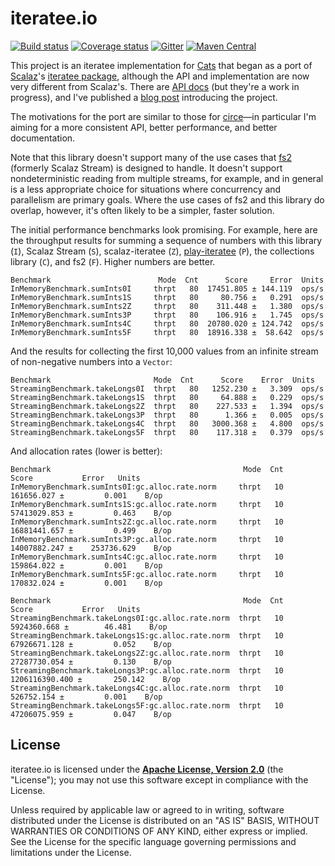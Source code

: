 # iteratee.io

[![Build status](https://img.shields.io/travis/travisbrown/iteratee/master.svg)](https://travis-ci.org/travisbrown/iteratee)
[![Coverage status](https://img.shields.io/codecov/c/github/travisbrown/iteratee/master.svg)](https://codecov.io/github/travisbrown/iteratee)
[![Gitter](https://img.shields.io/badge/gitter-join%20chat-green.svg)](https://gitter.im/travisbrown/iteratee)
[![Maven Central](https://img.shields.io/maven-central/v/io.iteratee/iteratee-core_2.11.svg)](https://maven-badges.herokuapp.com/maven-central/io.iteratee/iteratee-core_2.11)

This project is an iteratee implementation for [Cats][cats] that began as a port of
[Scalaz][scalaz]'s [iteratee package][scalaz-iteratee], although the API and implementation are now
very different from Scalaz's. There are [API docs][api-docs] (but they're a work in progress), and
I've published a [blog post][intro] introducing the project.

The motivations for the port are similar to those for [circe][circe]—in particular I'm aiming for a
more consistent API, better performance, and better documentation.

Note that this library doesn't support many of the use cases that [fs2][fs2] (formerly Scalaz
Stream) is designed to handle. It doesn't support nondeterministic reading from multiple streams,
for example, and in general is a less appropriate choice for situations where concurrency and
parallelism are primary goals. Where the use cases of fs2 and this library do overlap, however, it's
often likely to be a simpler, faster solution.

The initial performance benchmarks look promising. For example, here are the throughput results for
summing a sequence of numbers with this library (`I`), Scalaz Stream (`S`), scalaz-iteratee (`Z`),
[play-iteratee][play-iteratee] (`P`), the collections library (`C`), and fs2 (`F`). Higher numbers
are better.

```
Benchmark                        Mode  Cnt      Score     Error  Units
InMemoryBenchmark.sumInts0I     thrpt   80  17451.805 ± 144.119  ops/s
InMemoryBenchmark.sumInts1S     thrpt   80     80.756 ±   0.291  ops/s
InMemoryBenchmark.sumInts2Z     thrpt   80    311.448 ±   1.380  ops/s
InMemoryBenchmark.sumInts3P     thrpt   80    106.916 ±   1.745  ops/s
InMemoryBenchmark.sumInts4C     thrpt   80  20780.020 ± 124.742  ops/s
InMemoryBenchmark.sumInts5F     thrpt   80  18916.338 ±  58.642  ops/s
```

And the results for collecting the first 10,000 values from an infinite stream of non-negative
numbers into a `Vector`:

```
Benchmark                       Mode  Cnt      Score    Error  Units
StreamingBenchmark.takeLongs0I  thrpt   80   1252.230 ±   3.309  ops/s
StreamingBenchmark.takeLongs1S  thrpt   80     64.888 ±   0.229  ops/s
StreamingBenchmark.takeLongs2Z  thrpt   80    227.533 ±   1.394  ops/s
StreamingBenchmark.takeLongs3P  thrpt   80      1.366 ±   0.005  ops/s
StreamingBenchmark.takeLongs4C  thrpt   80   3000.368 ±   4.800  ops/s
StreamingBenchmark.takeLongs5F  thrpt   80    117.318 ±   0.379  ops/s
```

And allocation rates (lower is better):

```
Benchmark                                           Mode  Cnt           Score           Error   Units
InMemoryBenchmark.sumInts0I:gc.alloc.rate.norm     thrpt   10      161656.027 ±         0.001    B/op
InMemoryBenchmark.sumInts1S:gc.alloc.rate.norm     thrpt   10    57413029.853 ±         0.463    B/op
InMemoryBenchmark.sumInts2Z:gc.alloc.rate.norm     thrpt   10    16881441.657 ±         0.499    B/op
InMemoryBenchmark.sumInts3P:gc.alloc.rate.norm     thrpt   10    14007882.247 ±    253736.629    B/op
InMemoryBenchmark.sumInts4C:gc.alloc.rate.norm     thrpt   10      159864.022 ±         0.001    B/op
InMemoryBenchmark.sumInts5F:gc.alloc.rate.norm     thrpt   10      170832.024 ±         0.001    B/op

Benchmark                                           Mode  Cnt           Score           Error   Units
StreamingBenchmark.takeLongs0I:gc.alloc.rate.norm  thrpt   10     5924360.668 ±        46.481    B/op
StreamingBenchmark.takeLongs1S:gc.alloc.rate.norm  thrpt   10    67926671.128 ±         0.052    B/op
StreamingBenchmark.takeLongs2Z:gc.alloc.rate.norm  thrpt   10    27287730.054 ±         0.130    B/op
StreamingBenchmark.takeLongs3P:gc.alloc.rate.norm  thrpt   10  1206116390.400 ±       250.142    B/op
StreamingBenchmark.takeLongs4C:gc.alloc.rate.norm  thrpt   10      526752.154 ±         0.001    B/op
StreamingBenchmark.takeLongs5F:gc.alloc.rate.norm  thrpt   10    47206075.959 ±         0.047    B/op
```

## License

iteratee.io is licensed under the **[Apache License, Version 2.0][apache]** (the
"License"); you may not use this software except in compliance with the License.

Unless required by applicable law or agreed to in writing, software
distributed under the License is distributed on an "AS IS" BASIS,
WITHOUT WARRANTIES OR CONDITIONS OF ANY KIND, either express or implied.
See the License for the specific language governing permissions and
limitations under the License.

[apache]: http://www.apache.org/licenses/LICENSE-2.0
[api-docs]: http://travisbrown.github.io/iteratee/api/#io.iteratee.package
[cats]: https://github.com/typelevel/cats
[circe]: https://github.com/travisbrown/circe
[fs2]: https://github.com/functional-streams-for-scala/fs2
[intro]: https://meta.plasm.us/posts/2016/01/08/yet-another-iteratee-library/
[play-iteratee]: https://www.playframework.com/documentation/2.5.x/Iteratees
[scalaz]: https://github.com/scalaz/scalaz
[scalaz-iteratee]: https://github.com/scalaz/scalaz/tree/series/7.2.x/iteratee/src/main/scala/scalaz/iteratee
